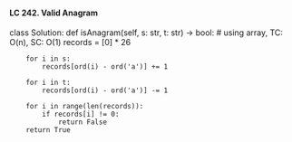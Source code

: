 #### LC 242. Valid Anagram
class Solution:
    def isAnagram(self, s: str, t: str) -> bool:
        # using array, TC: O(n), SC: O(1)
        records = [0] * 26
        
        for i in s:
            records[ord(i) - ord('a')] += 1
        
        for i in t:
            records[ord(i) - ord('a')] -= 1

        for i in range(len(records)):
            if records[i] != 0:
                return False
        return True